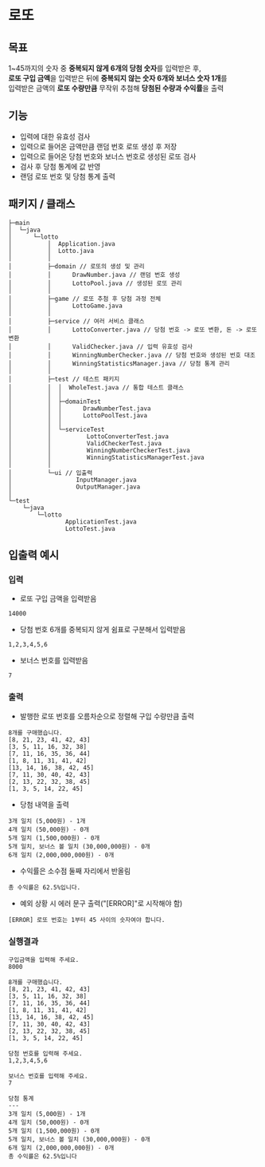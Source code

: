 # 로또
## 목표
1~45까지의 숫자 중 **중복되지 않게 6개의 당첨 숫자**를 입력받은 후,   
**로또 구입 금액**을 입력받은 뒤에 **중복되지 않는 숫자 6개와 보너스 숫자 1개**를   
입력받은 금액의 **로또 수량만큼** 무작위 추첨해 **당첨된 수량과 수익률**을 출력
## 기능
- 입력에 대한 유효성 검사
- 입력으로 들어온 금액만큼 랜덤 번호 로또 생성 후 저장
- 입력으로 들어온 당첨 번호와 보너스 번호로 생성된 로또 검사
- 검사 후 당첨 통계에 값 반영
- 랜덤 로또 번호 및 당첨 통계 출력
## 패키지 / 클래스
```angular2html
├─main
│  └─java
│      └─lotto
│          │  Application.java
│          │  Lotto.java
│          │
│          ├─domain // 로또의 생성 및 관리
│          │      DrawNumber.java // 랜덤 번호 생성
│          │      LottoPool.java // 생성된 로또 관리
│          │
│          ├─game // 로또 추첨 후 당첨 과정 전체
│          │      LottoGame.java
│          │
│          ├─service // 여러 서비스 클래스
│          │      LottoConverter.java // 당첨 번호 -> 로또 변환, 돈 -> 로또 변환
│          │      ValidChecker.java // 입력 유효성 검사
│          │      WinningNumberChecker.java // 당첨 번호와 생성된 번호 대조
│          │      WinningStatisticsManager.java // 당첨 통계 관리
│          │
│          ├─test // 테스트 패키지
│          │  │  WholeTest.java // 통합 테스트 클래스
│          │  │
│          │  ├─domainTest
│          │  │      DrawNumberTest.java
│          │  │      LottoPoolTest.java
│          │  │
│          │  └─serviceTest
│          │          LottoConverterTest.java
│          │          ValidCheckerTest.java
│          │          WinningNumberCheckerTest.java
│          │          WinningStatisticsManagerTest.java
│          │
│          └─ui // 입출력
│                  InputManager.java
│                  OutputManager.java
│
└─test
    └─java
        └─lotto
                ApplicationTest.java
                LottoTest.java
```
## 입출력 예시
### 입력
- 로또 구입 금액을 입력받음
```angular2html
14000
```
- 당첨 번호 6개를 중복되지 않게 쉼표로 구분해서 입력받음
```angular2html
1,2,3,4,5,6
```
- 보너스 번호를 입력받음
```angular2html
7
```
### 출력
- 발행한 로또 번호를 오름차순으로 정렬해 구입 수량만큼 출력
```angular2html
8개를 구매했습니다.
[8, 21, 23, 41, 42, 43] 
[3, 5, 11, 16, 32, 38] 
[7, 11, 16, 35, 36, 44] 
[1, 8, 11, 31, 41, 42] 
[13, 14, 16, 38, 42, 45] 
[7, 11, 30, 40, 42, 43] 
[2, 13, 22, 32, 38, 45] 
[1, 3, 5, 14, 22, 45]
```
- 당첨 내역을 출력
```angular2html
3개 일치 (5,000원) - 1개
4개 일치 (50,000원) - 0개
5개 일치 (1,500,000원) - 0개
5개 일치, 보너스 볼 일치 (30,000,000원) - 0개
6개 일치 (2,000,000,000원) - 0개
```
- 수익률은 소수점 둘째 자리에서 반올림
```angular2html
총 수익률은 62.5%입니다.
```
- 예외 상황 시 에러 문구 출력("[ERROR]"로 시작해야 함)
```angular2html
[ERROR] 로또 번호는 1부터 45 사이의 숫자여야 합니다.
```
### 실행결과
```angular2html
구입금액을 입력해 주세요.
8000

8개를 구매했습니다.
[8, 21, 23, 41, 42, 43] 
[3, 5, 11, 16, 32, 38] 
[7, 11, 16, 35, 36, 44] 
[1, 8, 11, 31, 41, 42] 
[13, 14, 16, 38, 42, 45] 
[7, 11, 30, 40, 42, 43] 
[2, 13, 22, 32, 38, 45] 
[1, 3, 5, 14, 22, 45]

당첨 번호를 입력해 주세요.
1,2,3,4,5,6

보너스 번호를 입력해 주세요.
7

당첨 통계
---
3개 일치 (5,000원) - 1개
4개 일치 (50,000원) - 0개
5개 일치 (1,500,000원) - 0개
5개 일치, 보너스 볼 일치 (30,000,000원) - 0개
6개 일치 (2,000,000,000원) - 0개
총 수익률은 62.5%입니다
```